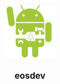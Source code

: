 <p align="center">
  <a href="https://eosdev.org"><img src="eosdev.png" alt="Logo" height=170></a>
</p>
<h1 align="center">eosdev</h1>
